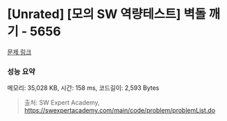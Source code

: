 # [Unrated] [모의 SW 역량테스트] 벽돌 깨기 - 5656 

[문제 링크](https://swexpertacademy.com/main/code/problem/problemDetail.do?contestProbId=AWXRQm6qfL0DFAUo) 

### 성능 요약

메모리: 35,028 KB, 시간: 158 ms, 코드길이: 2,593 Bytes



> 출처: SW Expert Academy, https://swexpertacademy.com/main/code/problem/problemList.do